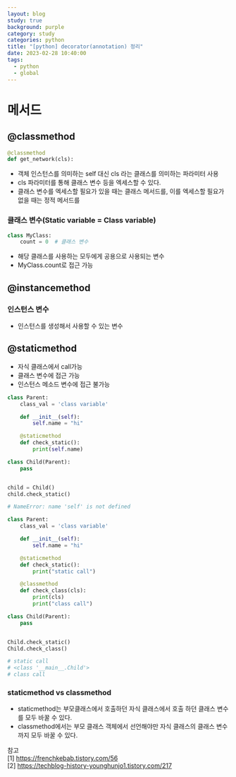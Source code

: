 ```yaml
---
layout: blog
study: true
background: purple
category: study
categories: python
title: "[python] decorator(annotation) 정리"
date: 2023-02-28 10:40:00
tags:
  - python
  - global
---
```


# 메서드

## @classmethod

```python
@classmethod
def get_network(cls):
```

- 객체 인스턴스를 의미하는 self 대신 cls 라는 클래스를 의미하는 파라미터 사용
- cls 파라미터를 통해 클래스 변수 등을 엑세스할 수 있다.
- 클래스 변수를 엑세스할 필요가 있을 때는 클래스 메서드를, 이를 엑세스할 필요가 없을 때는 정적 메서드를

### 클래스 변수(Static variable = Class variable)

```python
class MyClass:
    count = 0  # 클래스 변수
```

- 해당 클래스를 사용하는 모두에게 공용으로 사용되는 변수
- MyClass.count로 접근 가능

## @instancemethod

### 인스턴스 변수

- 인스턴스를 생성해서 사용할 수 있는 변수

## @staticmethod

- 자식 클래스에서 call가능
- 클래스 변수에 접근 가능
- 인스턴스 메소드 변수에 접근 불가능

```python
class Parent:
    class_val = 'class variable'

    def __init__(self):
        self.name = "hi"

    @staticmethod
    def check_static():
        print(self.name)

class Child(Parent):
    pass


child = Child()
child.check_static()

# NameError: name 'self' is not defined 
```

```python
class Parent:
    class_val = 'class variable'

    def __init__(self):
        self.name = "hi"

    @staticmethod
    def check_static():
        print("static call")

    @classmethod
    def check_class(cls):
        print(cls)
        print("class call")

class Child(Parent):
    pass


Child.check_static()
Child.check_class()

# static call
# <class '__main__.Child'>
# class call
```

### staticmethod vs classmethod

- staticmethod는 부모클래스에서 호출하던 자식 클래스에서 호출 하던 클래스 변수를 모두 바꿀 수 있다.
- classmethod에서는 부모 클래스 객체에서 선언해야만 자식 클래스의 클래스 변수까지 모두 바꿀 수 있다.

참고  
[1] https://frenchkebab.tistory.com/56  
[2] https://techblog-history-younghunjo1.tistory.com/217